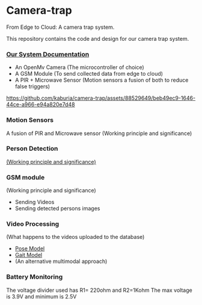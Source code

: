 # Camera-trap
From Edge to Cloud: A camera trap system.

This repository contains the code and design for our camera trap system.
### [Our System Documentation](https://docs.google.com/document/d/1WPm2xWWwLzJluhMEWMM7Aj1WGRfoWpEMaXbJTH9pCGA/edit#heading=h.26j9pw1665s3)
- An OpenMv Camera (The microcontroller of choice)
- A GSM Module (To send collected data from edge to cloud)
- A PIR + Microwave Sensor (Motion sensors a fusion of both to reduce false triggers)

https://github.com/kaburia/camera-trap/assets/88529649/beb49ec9-1646-44ce-a966-e94a820e7d48

### Motion Sensors
A fusion of PIR and Microwave sensor
(Working principle and significance)

### Person Detection
[(Working principle and significance)](https://github.com/kaburia/camera-trap/tree/main/person-detection)

### GSM module
(Working principle and significance)
- Sending Videos
- Sending detected persons images

### Video Processing
(What happens to the videos uploaded to the database)
- [Pose Model](https://github.com/Antony-gitau/AJA-pose)
- [Gait Model](https://github.com/kaburia/animal-poses4population)
- (An alternative multimodal approach)

### Battery Monitoring
The voltage divider used has R1= 220ohm and R2=1Kohm 
The max voltage is 3.9V and minimum is 2.5V
